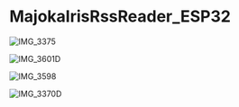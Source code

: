 # MajokaIrisRssReader_ESP32

![IMG_3375](https://user-images.githubusercontent.com/52347942/125559715-33052ac5-7a49-49ff-a65e-1597221d0f6d.jpeg)

![IMG_3601D](https://user-images.githubusercontent.com/52347942/125559761-99bd8781-be11-4a45-8279-e596590bea01.jpeg)

![IMG_3598](https://user-images.githubusercontent.com/52347942/125559942-430af93e-9840-4bf2-be84-a40d9a8f305e.jpeg)

![IMG_3370D](https://user-images.githubusercontent.com/52347942/125559803-a9036136-ac97-4c11-b64e-e56c5a8702a1.jpeg)

